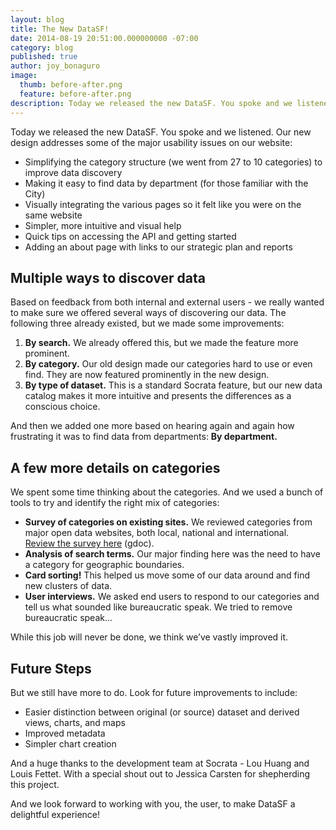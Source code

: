 ```yaml
---
layout: blog
title: The New DataSF!
date: 2014-08-19 20:51:00.000000000 -07:00
category: blog
published: true
author: joy_bonaguro
image:
  thumb: before-after.png
  feature: before-after.png
description: Today we released the new DataSF. You spoke and we listened. Our new design addresses some of the major usability issues on our website...
---
```

Today we released the new DataSF. You spoke and we listened. Our new design addresses some of the major usability issues on our website:

*   Simplifying the category structure (we went from 27 to 10 categories) to improve data discovery
*   Making it easy to find data by department (for those familiar with the City)
*   Visually integrating the various pages so it felt like you were on the same website
*   Simpler, more intuitive and visual help
*   Quick tips on accessing the API and getting started
*   Adding an about page with links to our strategic plan and reports

## Multiple ways to discover data

Based on feedback from both internal and external users - we really wanted to make sure we offered several ways of discovering our data. The following three already existed, but we made some improvements:

1.  **By search.** We already offered this, but we made the feature more prominent.
2.  **By category.** Our old design made our categories hard to use or even find. They are now featured prominently in the new design.
3.  **By type of dataset.** This is a standard Socrata feature, but our new data catalog makes it more intuitive and presents the differences as a conscious choice.

And then we added one more based on hearing again and again how frustrating it was to find data from departments: **By department.**

## A few more details on categories

We spent some time thinking about the categories. And we used a bunch of tools to try and identify the right mix of categories:

*   **Survey of categories on existing sites.** We reviewed categories from major open data websites, both local, national and international. [Review the survey here](https://docs.google.com/document/d/1Ih3x4uEu5VvRUEw7PaeSt2wqw0WrHuj01pSnV1EM2d8/edit?usp=sharing) (gdoc).
*   **Analysis of search terms.** Our major finding here was the need to have a category for geographic boundaries.
*   **Card sorting!** This helped us move some of our data around and find new clusters of data.
*   **User interviews.** We asked end users to respond to our categories and tell us what sounded like bureaucratic speak. We tried to remove bureaucratic speak...

While this job will never be done, we think we’ve vastly improved it.

## Future Steps

But we still have more to do. Look for future improvements to include:

*   Easier distinction between original (or source) dataset and derived views, charts, and maps
*   Improved metadata
*   Simpler chart creation

And a huge thanks to the development team at Socrata - Lou Huang and Louis Fettet. With a special shout out to Jessica Carsten for shepherding this project.

And we look forward to working with you, the user, to make DataSF a delightful experience!